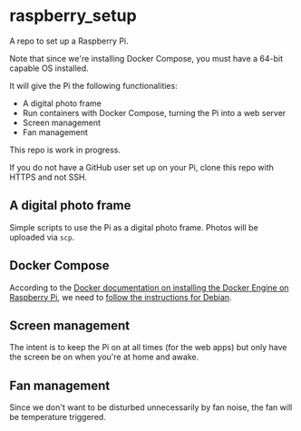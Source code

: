# raspberry_setup

A repo to set up a Raspberry Pi.

Note that since we're installing Docker Compose, you must have a 64-bit capable OS installed. 

It will give the Pi the following functionalities:

 - A digital photo frame
 - Run containers with Docker Compose, turning the Pi into a web server
 - Screen management
 - Fan management

This repo is work in progress.

If you do not have a GitHub user set up on your Pi, clone this repo with HTTPS and not SSH.

## A digital photo frame

Simple scripts to use the Pi as a digital photo frame. Photos will be uploaded via `scp`.


## Docker Compose

According to the [Docker documentation on installing the Docker Engine on Raspberry Pi](https://docs.docker.com/engine/install/raspberry-pi-os/), we need to [follow the instructions for Debian](https://docs.docker.com/engine/install/debian/).

## Screen management

The intent is to keep the Pi on at all times (for the web apps) but only have the screen be on when you're at home and awake.

## Fan management

Since we don't want to be disturbed unnecessarily by fan noise, the fan will be temperature triggered.
